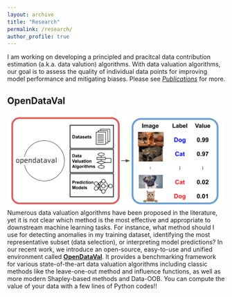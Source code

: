 ```yaml
---
layout: archive
title: "Research"
permalink: /research/
author_profile: true
---
```


I am working on developing a principled and pracitcal data contribution estimation (a.k.a. data valution) algorithms. With data valuation algorithms, our goal is to assess the quality of individual data points for improving model performance and mitigating biases. Please see [*Publications*](/publications) for more.

## OpenDataVal

<div width="500" align="left">
<a href="https://github.com/opendataval/opendataval">
    <picture>
      <img src="/images/odv_illustration.png"  width="500" align="left">
    </picture>
</a>
</div>

Numerous data valuation algorithms have been proposed in the literature, yet it is not clear which method is the most effective and appropriate to downstream machine learning tasks. For instance, what method should I use for detecting anomalies in my training dataset, identifying the most representative subset (data selection), or interpreting model predictions? In our recent work, we introduce an open-source, easy-to-use and unified environment called [**OpenDataVal**](https://opendataval.github.io/). It provides a benchmarking framework for various state-of-the-art data valuation algorithms including classic methods like the leave-one-out method and influence functions, as well as more modern Shapley-based methods and Data-OOB. You can compute the value of your data with a few lines of Python codes!!



<!-- <h3><img align="left" src="/images/odv_illustration.png" width="600"> Numerous data valuation algorithms have been proposed in the literature, yet it is not clear which method is the most effective and appropriate to downstream machine learning tasks. For instance, what method should I use for detecting anomalies in my training dataset, identifying the most representative subset (data selection), or interpreting model predictions? In our recent work, we introduce an open-source, easy-to-use and unified environment called [**OpenDataVal**](https://opendataval.github.io/). It provides a benchmarking framework for various state-of-the-art data valuation algorithms including classic methods like the leave-one-out method and influence functions, as well as more modern Shapley-based methods and Data-OOB. You can compute the value of your data with a few lines of Python codes!!</p3> -->


